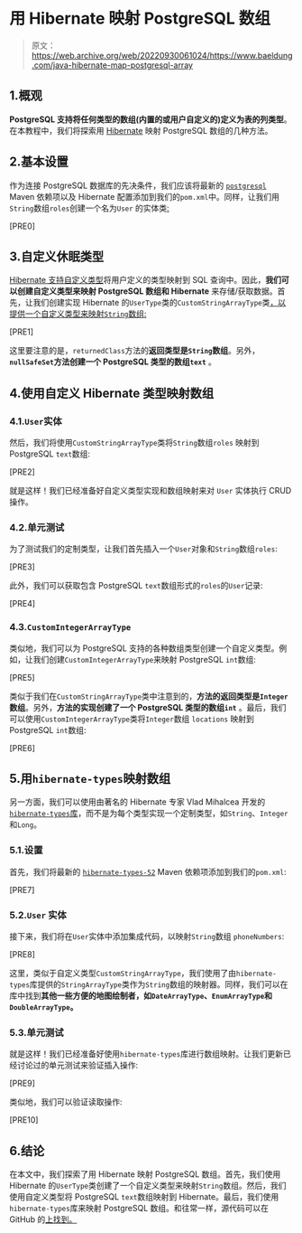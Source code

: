 # 用 Hibernate 映射 PostgreSQL 数组

> 原文：<https://web.archive.org/web/20220930061024/https://www.baeldung.com/java-hibernate-map-postgresql-array>

## 1.概观

**PostgreSQL 支持将任何类型的数组(内置的或用户自定义的)定义为表的列类型**。在本教程中，我们将探索用 [Hibernate](/web/20221129010145/https://www.baeldung.com/learn-jpa-hibernate) 映射 PostgreSQL 数组的几种方法。

## 2.基本设置

作为连接 PostgreSQL 数据库的先决条件，我们应该将最新的 [`postgresql`](https://web.archive.org/web/20221129010145/https://search.maven.org/search?q=g:org.postgresql%20a:postgresql) Maven 依赖项以及 Hibernate 配置添加到我们的`pom.xml`中。同样，让我们用`String`数组`roles`创建一个名为`User` 的实体类[:](/web/20221129010145/https://www.baeldung.com/jpa-entities)

[PRE0]

## 3.自定义休眠类型

[Hibernate 支持自定义类型](/web/20221129010145/https://www.baeldung.com/hibernate-custom-types)将用户定义的类型映射到 SQL 查询中。因此，**我们可以创建自定义类型来映射 PostgreSQL 数组和 Hibernate** 来存储/获取数据。首先，让我们创建实现 Hibernate 的`UserType`类的`CustomStringArrayType`类[，以提供一个自定义类型来映射`String`数组:](/web/20221129010145/https://www.baeldung.com/hibernate-custom-types#2-implementingusertype)

[PRE1]

这里要注意的是，`returnedClass`方法的**返回类型是`String`数组**。另外，**`nullSafeSet`方法创建一个 PostgreSQL 类型的数组`text`** 。

## 4.使用自定义 Hibernate 类型映射数组

### 4.1.`User`实体

然后，我们将使用`CustomStringArrayType`类将`String`数组`roles` 映射到 PostgreSQL `text`数组:

[PRE2]

就是这样！我们已经准备好自定义类型实现和数组映射来对 `User` 实体执行 CRUD 操作。

### 4.2.单元测试

为了测试我们的定制类型，让我们首先插入一个`User`对象和`String`数组`roles`:

[PRE3]

此外，我们可以获取包含 PostgreSQL `text`数组形式的`roles`的`User`记录:

[PRE4]

### 4.3.`CustomIntegerArrayType`

类似地，我们可以为 PostgreSQL 支持的各种数组类型创建一个自定义类型。例如，让我们创建`CustomIntegerArrayType`来映射 PostgreSQL `int`数组:

[PRE5]

类似于我们在`CustomStringArrayType`类中注意到的，**方法的返回类型是`Integer`数组**。另外，**方法的实现创建了一个 PostgreSQL 类型的数组`int`** 。最后，我们可以使用`CustomIntegerArrayType`类将`Integer`数组 `locations` 映射到 PostgreSQL `int`数组:

[PRE6]

## 5.用`hibernate-types`映射数组

另一方面，我们可以使用由著名的 Hibernate 专家 Vlad Mihalcea 开发的 [`hibernate-types`库](/web/20221129010145/https://www.baeldung.com/hibernate-types-library)，而不是为每个类型实现一个定制类型，如`String`、`Integer`和`Long`。

### 5.1.设置

首先，我们将最新的 [`hibernate-types-52`](https://web.archive.org/web/20221129010145/https://search.maven.org/search?q=g:com.vladmihalcea%20a:hibernate-types-52) Maven 依赖项添加到我们的`pom.xml`:

[PRE7]

### 5.2.`User` 实体

接下来，我们将在`User`实体中添加集成代码，以映射`String`数组 `phoneNumbers`:

[PRE8]

这里，类似于自定义类型`CustomStringArrayType`，我们使用了由`hibernate-types`库提供的`StringArrayType`类作为`String`数组的映射器。同样，我们可以在库中找到**其他一些方便的地图绘制者，如`DateArrayType`、`EnumArrayType`和`DoubleArrayType`。**

### 5.3.单元测试

就是这样！我们已经准备好使用`hibernate-types`库进行数组映射。让我们更新已经讨论过的单元测试来验证插入操作:

[PRE9]

类似地，我们可以验证读取操作:

[PRE10]

## 6.结论

在本文中，我们探索了用 Hibernate 映射 PostgreSQL 数组。首先，我们使用 Hibernate 的`UserType`类创建了一个自定义类型来映射`String`数组。然后，我们使用自定义类型将 PostgreSQL `text`数组映射到 Hibernate。最后，我们使用`hibernate-types`库来映射 PostgreSQL 数组。和往常一样，源代码可以在 GitHub 的[上找到。](https://web.archive.org/web/20221129010145/https://github.com/eugenp/tutorials/tree/master/persistence-modules/hibernate-mapping)